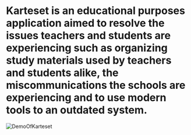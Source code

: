# Karteset is an educational purposes application aimed to resolve the issues teachers and students are experiencing such as organizing study materials used by teachers and students alike, the miscommunications the schools are experiencing and to use modern tools to an outdated system.


![DemoOfKarteset](https://user-images.githubusercontent.com/73061540/147604957-f4ea0d37-4376-4d32-8704-9391079c069d.gif)
